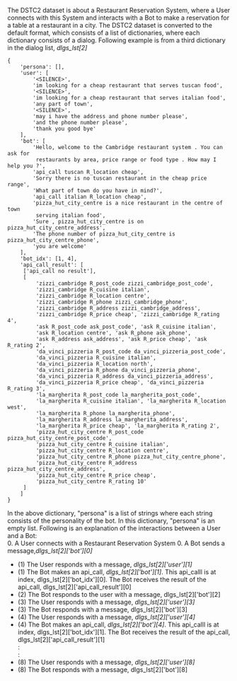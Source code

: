 The DSTC2 dataset is about a Restaurant Reservation System, where a User
connects with this System and interacts with a Bot to make a reservation for a
table at a restaurant in a city.
The DSTC2 dataset is converted to the default format, which consists of a list
of dictionaries, where each dictionary consists of a dialog. Following example
is from a third dictionary in the dialog list, *dlgs_lst[2]*

```
{
    'persona': [],
    'user': [
        '<SILENCE>',
        'im looking for a cheap restaurant that serves tuscan food',
        '<SILENCE>',
        'im looking for a cheap restaurant that serves italian food',
        'any part of town',
        '<SILENCE>',
        'may i have the address and phone number please',
        'and the phone number please',
        'thank you good bye'
    ],
    'bot': [
        'Hello, welcome to the Cambridge restaurant system . You can ask for
         restaurants by area, price range or food type . How may I help you ?',
        'api_call tuscan R_location cheap',
        'Sorry there is no tuscan restaurant in the cheap price range',
        'What part of town do you have in mind?',
        'api_call italian R_location cheap',
        'pizza_hut_city_centre is a nice restaurant in the centre of town
         serving italian food',
        'Sure , pizza_hut_city_centre is on pizza_hut_city_centre_address',
        'The phone number of pizza_hut_city_centre is pizza_hut_city_centre_phone',
        'you are welcome'
    ],
    'bot_idx': [1, 4],
    'api_call_result': [
     ['api_call no result'],
     [
         'zizzi_cambridge R_post_code zizzi_cambridge_post_code',
         'zizzi_cambridge R_cuisine italian',
         'zizzi_cambridge R_location centre',
         'zizzi_cambridge R_phone zizzi_cambridge_phone',
         'zizzi_cambridge R_address zizzi_cambridge_address',
         'zizzi_cambridge R_price cheap', 'zizzi_cambridge R_rating 4',
         'ask R_post_code ask_post_code', 'ask R_cuisine italian',
         'ask R_location centre', 'ask R_phone ask_phone',
         'ask R_address ask_address', 'ask R_price cheap', 'ask R_rating 2',
         'da_vinci_pizzeria R_post_code da_vinci_pizzeria_post_code',
         'da_vinci_pizzeria R_cuisine italian',
         'da_vinci_pizzeria R_location north',
         'da_vinci_pizzeria R_phone da_vinci_pizzeria_phone',
         'da_vinci_pizzeria R_address da_vinci_pizzeria_address',
         'da_vinci_pizzeria R_price cheap', 'da_vinci_pizzeria R_rating 3',
         'la_margherita R_post_code la_margherita_post_code',
         'la_margherita R_cuisine italian', 'la_margherita R_location west',
         'la_margherita R_phone la_margherita_phone',
         'la_margherita R_address la_margherita_address',
         'la_margherita R_price cheap', 'la_margherita R_rating 2',
         'pizza_hut_city_centre R_post_code pizza_hut_city_centre_post_code',
         'pizza_hut_city_centre R_cuisine italian',
         'pizza_hut_city_centre R_location centre',
         'pizza_hut_city_centre R_phone pizza_hut_city_centre_phone',
         'pizza_hut_city_centre R_address pizza_hut_city_centre_address',
         'pizza_hut_city_centre R_price cheap',
         'pizza_hut_city_centre R_rating 10'
     ]
    ]
}
```

In the above dictionary, "persona" is a list of strings where each string consists of the personality of the bot. In this dictionary, "persona" is an empty list.
Following is an explanation of the interactions between a User and a Bot:   
0. A User connects with a Restaurant Reservation System
0. A Bot sends a message,*dlgs_lst[2]['bot'][0]*
* (1) The User responds with a message, *dlgs_lst[2]['user'][1]*
* (1) The Bot makes an api_call, *dlgs_lst[2]['bot'][1]*. This api_calll is at index, dlgs_lst[2]['bot_idx'][0]. The Bot receives the result of the api_call,               dlgs_lst[2]['api_call_result'][0]
* (2) The Bot responds to the user with a message, dlgs_lst[2]['bot'][2]
* (3) The User responds with a message, *dlgs_lst[2]['user'][3]*
* (3) The Bot responds with a message, dlgs_lst[2]['bot'][3]
* (4) The User responds with a message, *dlgs_lst[2]['user'][4]*
* (4) The Bot makes an api_call, *dlgs_lst[2]['bot'][4]*. This api_calll is at index, dlgs_lst[2]['bot_idx'][1]. The Bot receives the result of the api_call,               dlgs_lst[2]['api_call_result'][1]   
:   
:    
* (8) The User responds with a message, *dlgs_lst[2]['user'][8]*
* (8) The Bot responds with a message, dlgs_lst[2]['bot'][8]
